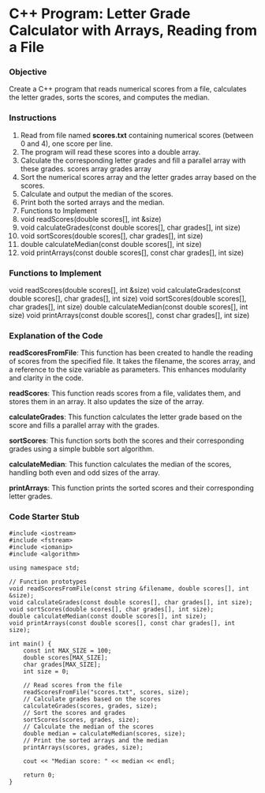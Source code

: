 # C++ Program: Letter Grade Calculator with Arrays, Reading from a File

### Objective

Create a C++ program that reads numerical scores from a file, calculates the letter grades, sorts the scores, and computes the median.

### Instructions

1. Read from file named **scores.txt** containing numerical scores (between 0 and 4), one score per line.
2. The program will read these scores into a double array.
3. Calculate the corresponding letter grades and fill a parallel array with these grades.
    scores array
    grades array
4. Sort the numerical scores array and the letter grades array based on the scores.
5. Calculate and output the median of the scores.
6. Print both the sorted arrays and the median.
7. Functions to Implement
8. void readScores(double scores[], int &size)
9. void calculateGrades(const double scores[], char grades[], int size)
10. void sortScores(double scores[], char grades[], int size)
11. double calculateMedian(const double scores[], int size)
12. void printArrays(const double scores[], const char grades[], int size)

### Functions to Implement

void readScores(double scores[], int &size)
void calculateGrades(const double scores[], char grades[], int size)
void sortScores(double scores[], char grades[], int size)
double calculateMedian(const double scores[], int size)
void printArrays(const double scores[], const char grades[], int size)

### Explanation of the Code
**readScoresFromFile**: This function has been created to handle the reading of scores from the specified file. 
It takes the filename, the scores array, and a reference to the size variable as parameters. This enhances modularity and clarity in the code.

**readScores**: This function reads scores from a file, validates them, and stores them in an array. It also updates the size of the array.

**calculateGrades**: This function calculates the letter grade based on the score and fills a parallel array with the grades.

**sortScores**: This function sorts both the scores and their corresponding grades using a simple bubble sort algorithm.

**calculateMedian**: This function calculates the median of the scores, handling both even and odd sizes of the array.

**printArrays**: This function prints the sorted scores and their corresponding letter grades.


### Code Starter Stub
```
#include <iostream>
#include <fstream>
#include <iomanip>
#include <algorithm>

using namespace std;

// Function prototypes
void readScoresFromFile(const string &filename, double scores[], int &size);
void calculateGrades(const double scores[], char grades[], int size);
void sortScores(double scores[], char grades[], int size);
double calculateMedian(const double scores[], int size);
void printArrays(const double scores[], const char grades[], int size);

int main() {
    const int MAX_SIZE = 100;
    double scores[MAX_SIZE];
    char grades[MAX_SIZE];
    int size = 0;

    // Read scores from the file
    readScoresFromFile("scores.txt", scores, size);
    // Calculate grades based on the scores
    calculateGrades(scores, grades, size);
    // Sort the scores and grades
    sortScores(scores, grades, size);
    // Calculate the median of the scores
    double median = calculateMedian(scores, size);
    // Print the sorted arrays and the median
    printArrays(scores, grades, size);
    
    cout << "Median score: " << median << endl;

    return 0;
}

```